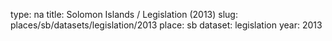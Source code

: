 type: na
title: Solomon Islands / Legislation (2013)
slug: places/sb/datasets/legislation/2013
place: sb
dataset: legislation
year: 2013

